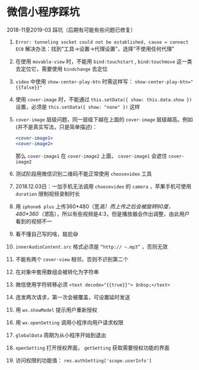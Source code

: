 # 微信小程序踩坑

2018-11至2019-03 踩坑（后期有可能有些问题已修复）

1. `Error: tunneling socket could not be established, cause = connect EC0`
解决办法：找到“工具->设置->代理设置”，选择“不使用任何代理”
2. 在使用 `movable-view` 时，不能用 `bind:touchstart` , `bind:touchmove` 这一类去定位它，需要使用 `bindchange` 去定位
3. `video` 中使用 `show-center-play-btn` 时需这样写： `show-center-play-btn="{{false}}"`
4. 使用 `cover-image` 时，不能通过 `this.setData({ show: this.data.show })` 设置，必须是 `this.setData({ show: "none" })` 这样
5. `cover-image` 层级问题，同一层级下越在上面的 `cover-image` 层级越高。例如(并不是真实写法，只是简单描述)：

    ```jsx
    <cover-image1>
    <cover-image2>
    ```

    那么 `cover-image1` 在 `cover-image2` 上面， `cover-image1` 会遮住 `cover-image2`

6. 测试阶段用微信识别二维码不能正常使用 `choosevideo` 工具
7. 2018.12.03日：一加手机无法调用 `choosevideo` 的 `camera` ，苹果手机可使用 `duration` 限制视频录制时长
8. 用 `iphone6 plus` 上传360\*480（宽*高）而上传之后会被旋转90度，480\*360（宽*高），所以有些视频是4:3，但是播放器会作出调整，由此用户看到的视频不一
9. 看不懂自己写的啥，尴尬😅
10. `innerAudioContent.src` 格式必须是 `“http:// ~.mp3”` ，否则无效
11. 不能有两个 `cover-view` 相邻，否则不识别第二个
12. 在对象中套用数组会被转化为字符串
13. 微信使用字符转移必须 `<text decode="{{true}}"> $nbsp;</text>`
14. 连发两次请求，第一次会被覆盖，可设置延时发送
15. 用 `wx.showModel` 提示用户重新授权
16. 用 `wx.openSetting` 调用小程序向用户请求权限
17. `globalData` 周期为从小程序开始到退出
18. `openSetting` 打开授权界面， `getSetting` 获取需要授权功能的界面
19. 访问权限的功能值： `res.authSetting['scope.userInfo']`
